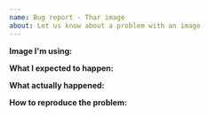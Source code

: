 ```yaml
---
name: Bug report - Thar image
about: Let us know about a problem with an image
---
```


<!--
Tips:
- Please search for similar issues, including closed issues.
- Please include details about the environment you're running in.
- Please include any error messages you received, with any required context.
-->

**Image I'm using:**



**What I expected to happen:**



**What actually happened:**



**How to reproduce the problem:**


